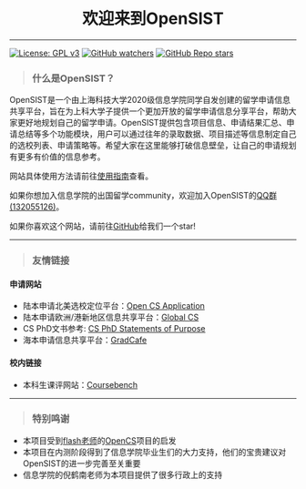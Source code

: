 <h1 style="text-align: center;">欢迎来到OpenSIST</h1>

---

[![License: GPL
v3](https://img.shields.io/badge/License-GPLv3-blue.svg)](https://www.gnu.org/licenses/gpl-3.0)
[![GitHub
watchers](https://img.shields.io/github/watchers/opensist/opensist.github.io?style=social)](https://github.com/opensist/opensist.github.io/subscription)
[![GitHub Repo
stars](https://img.shields.io/github/stars/opensist/opensist.github.io?style=social)](https://github.com/opensist/opensist.github.io)

> ### 什么是OpenSIST？

OpenSIST是一个由上海科技大学2020级信息学院同学自发创建的留学申请信息共享平台，旨在为上科大学子提供一个更加开放的留学申请信息分享平台，帮助大家更好地规划自己的留学申请。OpenSIST提供包含项目信息、申请结果汇总、申请总结等多个功能模块，用户可以通过往年的录取数据、项目描述等信息制定自己的选校列表、申请策略等。希望大家在这里能够打破信息壁垒，让自己的申请规划有更多有价值的信息参考。

网站具体使用方法请前往[使用指南](/how-to-use)查看。

如果你想加入信息学院的出国留学community，欢迎加入OpenSIST的[QQ群(132055126)](https://qm.qq.com/q/2n4Qkv4mHG)。

如果你喜欢这个网站，请前往[GitHub](https://github.com/opensist/opensist.github.io)给我们一个star!

---

> ### **友情链接**
#### 申请网站
* 陆本申请北美选校定位平台：[Open CS Application](https://opencs.app)
* 陆本申请欧洲/港新地区信息共享平台：[Global CS](https://global-cs-application.github.io)
* CS PhD文书参考: [CS PhD Statements of Purpose](https://cs-sop.notion.site/CS-PhD-Statements-of-Purpose-df39955313834889b7ac5411c37b958d)
* 海本申请信息共享平台：[GradCafe](https://www.thegradcafe.com/)
#### 校内链接
* 本科生课评网站：[Coursebench](https://coursebench.geekpie.club/)

---

> ### **特别鸣谢**
* 本项目受到[flash老师](https://github.com/xichenpan)的[OpenCS](https://opencs.app)项目的启发
* 本项目在内测阶段得到了信息学院毕业生们的大力支持，他们的宝贵建议对OpenSIST的进一步完善至关重要
* 信息学院的倪鹤南老师为本项目提供了很多行政上的支持